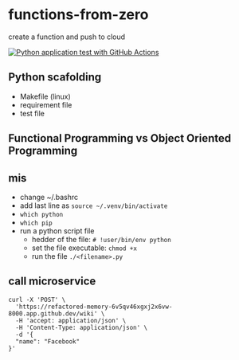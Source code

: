 # functions-from-zero
create a function and push to cloud

[![Python application test with GitHub Actions](https://github.com/aneeshcheriank/functions-from-zero/actions/workflows/makefile.yml/badge.svg)](https://github.com/aneeshcheriank/functions-from-zero/actions/workflows/makefile.yml)

## Python scafolding
- Makefile (linux)
- requirement file
- test file

## Functional Programming vs Object Oriented Programming

## mis
- change ~/.bashrc
- add last line as `source ~/.venv/bin/activate`
- `which python`
- `which pip`
- run a python script file
    - hedder of the file: `# !user/bin/env python` 
    - set the file executable: `chmod +x`
    - run the file `./<filename>.py`

## call microservice
```
curl -X 'POST' \
  'https://refactored-memory-6v5qv46xgxj2x6vw-8000.app.github.dev/wiki' \
  -H 'accept: application/json' \
  -H 'Content-Type: application/json' \
  -d '{
  "name": "Facebook"
}'
```
